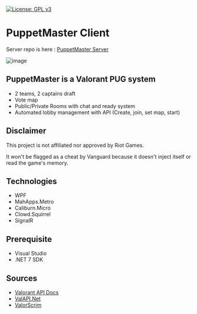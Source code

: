 [![License: GPL v3](https://img.shields.io/badge/License-GPL_v3-blue.svg)](https://www.gnu.org/licenses/gpl-3.0)

# PuppetMaster Client

Server repo is here : [PuppetMaster Server](https://github.com/frederikstonge/PuppetMaster-WebApi)

![image](https://user-images.githubusercontent.com/5427239/231289190-c24522e8-1be2-4aae-9581-07e57a4dc96a.png)

## PuppetMaster is a Valorant PUG system

- 2 teams, 2 captains draft
- Vote map
- Public/Private Rooms with chat and ready system
- Automated lobby management with API (Create, join, set map, start)

## Disclaimer

This project is not affiliated nor approved by Riot Games.

It won't be flagged as a cheat by Vanguard because it doesn't inject itself or read the game's memory.


## Technologies

- WPF
- MahApps.Metro
- Caliburn.Micro
- Clowd.Squirrel
- SignalR


## Prerequisite

- Visual Studio
- .NET 7 SDK


## Sources

- [Valorant API Docs](https://github.com/techchrism/valorant-api-docs)
- [ValAPI.Net](https://github.com/brianbaldner/ValAPI.Net)
- [ValorScrim](https://github.com/HeyM1ke/ValorScrim)
